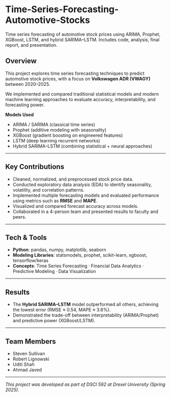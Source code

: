 # Time-Series-Forecasting-Automotive-Stocks
Time series forecasting of automotive stock prices using ARIMA, Prophet, XGBoost, LSTM, and hybrid SARIMA–LSTM. Includes code, analysis, final report, and presentation.

## Overview
This project explores time series forecasting techniques to predict automotive stock prices, with a focus on **Volkswagen ADR (VWAGY)** between 2020–2025.

We implemented and compared traditional statistical models and modern machine learning approaches to evaluate accuracy, interpretability, and forecasting power.  

**Models Used**
- ARIMA / SARIMA (classical time series)
- Prophet (additive modeling with seasonality)
- XGBoost (gradient boosting on engineered features)
- LSTM (deep learning recurrent networks)
- Hybrid SARIMA–LSTM (combining statistical + neural approaches)

---

## Key Contributions
- Cleaned, normalized, and preprocessed stock price data.  
- Conducted exploratory data analysis (EDA) to identify seasonality, volatility, and correlation patterns.  
- Implemented multiple forecasting models and evaluated performance using metrics such as **RMSE** and **MAPE**.  
- Visualized and compared forecast accuracy across models.  
- Collaborated in a 4-person team and presented results to faculty and peers.  

---

## Tech & Tools
- **Python**: pandas, numpy, matplotlib, seaborn  
- **Modeling Libraries**: statsmodels, prophet, scikit-learn, xgboost, tensorflow/keras  
- **Concepts**: Time Series Forecasting · Financial Data Analytics · Predictive Modeling · Data Visualization
  
---

## Results
- The **Hybrid SARIMA–LSTM** model outperformed all others, achieving the lowest error (RMSE ≈ 0.54, MAPE ≈ 3.6%).  
- Demonstrated the trade-off between interpretability (ARIMA/Prophet) and predictive power (XGBoost/LSTM).  

---

## Team Members
- Steven Sullivan
- Robert Lignowski
- Uditi Shah
- Ahmad Javed

---

*This project was developed as part of DSCI 592 at Drexel University (Spring 2025).*
